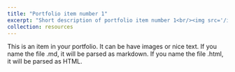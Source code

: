 ```yaml
---
title: "Portfolio item number 1"
excerpt: "Short description of portfolio item number 1<br/><img src='/images/500x300.png'>"
collection: resources
---
```


This is an item in your portfolio. It can be have images or nice text. If you name the file .md, it will be parsed as markdown. If you name the file .html, it will be parsed as HTML. 
